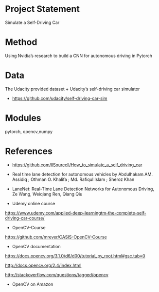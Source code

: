 # Project Statement

Simulate a Self-Driving Car

# Method

Using Nvidia’s research to build a CNN for autonomous driving in Pytorch

# Data

The Udacity provided dataset + Udacity’s self-driving car simulator

- https://github.com/udacity/self-driving-car-sim

# Modules

pytorch, opencv,numpy

# References

- https://github.com/llSourcell/How_to_simulate_a_self_driving_car

- Real time lane detection for autonomous vehicles by Abdulhakam.AM. Assidiq ; Othman O. Khalifa ; Md. Rafiqul Islam ; Sheroz Khan

- LaneNet: Real-Time Lane Detection Networks for Autonomous Driving, Ze Wang, Weiqiang Ren, Qiang Qiu

- Udemy online course

https://www.udemy.com/applied-deep-learningtm-the-complete-self-driving-car-course/

- OpenCV-Course

https://github.com/mrever/CASIS-OpenCV-Course

- OpenCV documentation

https://docs.opencv.org/3.1.0/d6/d00/tutorial_py_root.html#gsc.tab=0

http://docs.opencv.org/2.4/index.html

http://stackoverflow.com/questions/tagged/opencv

- OpenCV on Amazon
